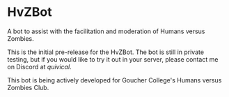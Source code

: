 # HvZBot
A bot to assist with the facilitation and moderation of Humans versus Zombies.

This is the initial pre-release for the HvZBot. The bot is still in private testing, but if you would like to try it out in your server, please contact me on Discord at *quivical*.

This bot is being actively developed for Goucher College's Humans versus Zombies Club.
